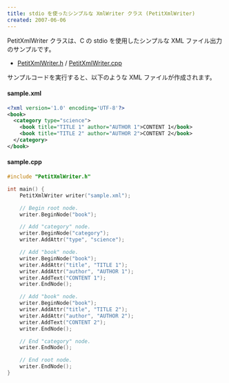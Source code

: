 ```yaml
---
title: stdio を使ったシンプルな XmlWriter クラス (PetitXmlWriter)
created: 2007-06-06
---
```


PetitXmlWriter クラスは、C の stdio を使用したシンプルな XML ファイル出力のサンプルです。

- [PetitXmlWriter.h](./PetitXmlWriter.h) / [PetitXmlWriter.cpp](./PetitXmlWriter.cpp)

サンプルコードを実行すると、以下のような XML ファイルが作成されます。

#### sample.xml

```xml
<?xml version='1.0' encoding='UTF-8'?>
<book>
  <category type="science">
    <book title="TITLE 1" author="AUTHOR 1">CONTENT 1</book>
    <book title="TITLE 2" author="AUTHOR 2">CONTENT 2</book>
  </category>
</book>
```

#### sample.cpp

```cpp
#include "PetitXmlWriter.h"

int main() {
    PetitXmlWriter writer("sample.xml");

    // Begin root node.
    writer.BeginNode("book");

    // Add "category" node.
    writer.BeginNode("category");
    writer.AddAttr("type", "science");

    // Add "book" node.
    writer.BeginNode("book");
    writer.AddAttr("title", "TITLE 1");
    writer.AddAttr("author", "AUTHOR 1");
    writer.AddText("CONTENT 1");
    writer.EndNode();

    // Add "book" node.
    writer.BeginNode("book");
    writer.AddAttr("title", "TITLE 2");
    writer.AddAttr("author", "AUTHOR 2");
    writer.AddText("CONTENT 2");
    writer.EndNode();

    // End "category" node.
    writer.EndNode();

    // End root node.
    writer.EndNode();
}
```


